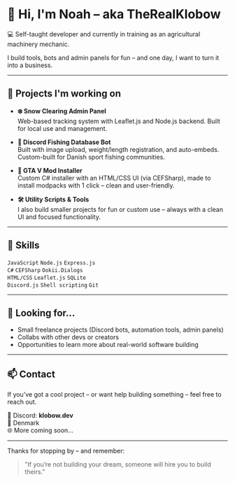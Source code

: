 # 👋 Hi, I'm Noah – aka TheRealKlobow

💻 Self-taught developer and currently in training as an agricultural machinery mechanic.

I build tools, bots and admin panels for fun – and one day, I want to turn it into a business.  

---

## 🚧 Projects I'm working on

- **❄️ Snow Clearing Admin Panel**  
  Web-based tracking system with Leaflet.js and Node.js backend. Built for local use and management.

- **🎣 Discord Fishing Database Bot**  
  Built with image upload, weight/length registration, and auto-embeds. Custom-built for Danish sport fishing communities.

- **🚗 GTA V Mod Installer**  
  Custom C# installer with an HTML/CSS UI (via CEFSharp), made to install modpacks with 1 click – clean and user-friendly.

- **🛠️ Utility Scripts & Tools**  
  I also build smaller projects for fun or custom use – always with a clean UI and focused functionality.

---

## 🔧 Skills

`JavaScript` `Node.js` `Express.js`  
`C#` `CEFSharp` `Ookii.Dialogs`  
`HTML/CSS` `Leaflet.js` `SQLite`  
`Discord.js` `Shell scripting` `Git`  

---

## 👀 Looking for...

- Small freelance projects (Discord bots, automation tools, admin panels)
- Collabs with other devs or creators
- Opportunities to learn more about real-world software building

---

## 📫 Contact

If you’ve got a cool project – or want help building something – feel free to reach out.

📩 Discord: **klobow.dev**  
📍 Denmark  
🌐 More coming soon...

---

Thanks for stopping by – and remember:  
> "If you’re not building your dream, someone will hire you to build theirs."
